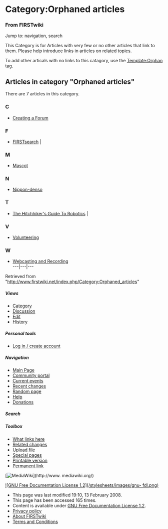 # Category:Orphaned articles

### From FIRSTwiki

Jump to: navigation, search

This Category is for Articles with very few or no other articles that link to
them. Please help introduce links in articles on related topics.

To add other articals with no links to this catagory, use the
[Template:Orphan](/index.php/Template:Orphan "Template:Orphan" ) tag.

  

## Articles in category "Orphaned articles"

There are 7 articles in this category.

### C

  * [Creating a Forum](/index.php/Creating_a_Forum "Creating a Forum" )

### F

  * [FIRSTsearch](/index.php/FIRSTsearch "FIRSTsearch" )
|

### M

  * [Mascot](/index.php/Mascot "Mascot" )

### N

  * [Nippon-denso](/index.php/Nippon-denso "Nippon-denso" )

### T

  * [The Hitchhiker's Guide To Robotics](/index.php/The_Hitchhiker%27s_Guide_To_Robotics "The Hitchhiker's Guide To Robotics" )
|

### V

  * [Volunteering](/index.php/Volunteering "Volunteering" )

### W

  * [Webcasting and Recording](/index.php/Webcasting_and_Recording "Webcasting and Recording" )  
---|---|---  
  
Retrieved from
"<http://www.firstwiki.net/index.php/Category:Orphaned_articles>"

##### Views

  * [Category](/index.php/Category:Orphaned_articles)
  * [Discussion](/index.php?title=Category_talk:Orphaned_articles&action=edit)
  * [Edit](/index.php?title=Category:Orphaned_articles&action=edit)
  * [History](/index.php?title=Category:Orphaned_articles&action=history)

##### Personal tools

  * [Log in / create account](/index.php?title=Special:Userlogin&returnto=Category:Orphaned_articles)

[](/index.php/Main_Page "Main Page" )

##### Navigation

  * [Main Page](/index.php/Main_Page)
  * [Community portal](/index.php/FIRSTwiki:Community_portal)
  * [Current events](/index.php/Current_events)
  * [Recent changes](/index.php/Special:Recentchanges)
  * [Random page](/index.php/Special:Random)
  * [Help](/index.php/Help:Contents)
  * [Donations](/index.php/FIRSTwiki:Site_support)

##### Search



##### Toolbox

  * [What links here](/index.php/Special:Whatlinkshere/Category:Orphaned_articles)
  * [Related changes](/index.php/Special:Recentchangeslinked/Category:Orphaned_articles)
  * [Upload file](/index.php/Special:Upload)
  * [Special pages](/index.php/Special:Specialpages)
  * [Printable version](/index.php?title=Category:Orphaned_articles&printable=yes)
  * [Permanent link](/index.php?title=Category:Orphaned_articles&oldid=65893)

[![MediaWiki](/skins/common/images/poweredby_mediawiki_88x31.png)](http://www.
mediawiki.org/)

[![GNU Free Documentation License 1.2](/stylesheets/images/gnu-
fdl.png)](http://www.gnu.org/copyleft/fdl.html)

  * This page was last modified 19:10, 13 February 2008.
  * This page has been accessed 165 times.
  * Content is available under [GNU Free Documentation License 1.2](http://www.gnu.org/copyleft/fdl.html "http://www.gnu.org/copyleft/fdl.html" ).
  * [Privacy policy](/index.php/FIRSTwiki:Privacy_policy "FIRSTwiki:Privacy policy" )
  * [About FIRSTwiki](/index.php/FIRSTwiki:About "FIRSTwiki:About" )
  * [Terms and Conditions](/index.php/FIRSTwiki:Terms_and_conditions "FIRSTwiki:Terms and conditions" )

